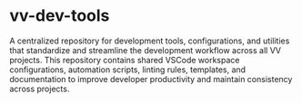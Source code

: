 # vv-dev-tools

A centralized repository for development tools, configurations, and utilities that standardize and streamline the development workflow across all VV projects. This repository contains shared VSCode workspace configurations, automation scripts, linting rules, templates, and documentation to improve developer productivity and maintain consistency across projects.
